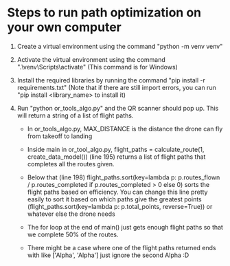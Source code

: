 Steps to run path optimization on your own computer
==================================================

1. Create a virtual environment using the command "python -m venv venv"

2. Activate the virtual environment using the command ".\venv\Scripts\activate" (This command is for Windows)

3. Install the required libraries by running the command "pip install -r requirements.txt" (Note that if there are still import errors, you can run "pip install <library_name> to install it)

4. Run "python or_tools_algo.py" and the QR scanner should pop up. This will return a string of a list of flight paths.
    
   - In or_tools_algo.py, MAX_DISTANCE is the distance the drone can fly from takeoff to landing
   - Inside main in or_tool_algo.py, flight_paths = calculate_route(1, create_data_model()) (line 195) returns a list of flight paths that completes all the routes given.
   - Below that (line 198) flight_paths.sort(key=lambda p: p.routes_flown / p.routes_completed if p.routes_completed > 0 else 0) sorts the flight paths based on efficiency. You can change this line pretty easily to sort it based on which paths give the greatest points (flight_paths.sort(key=lambda p: p.total_points, reverse=True)) or whatever else the drone needs
   - The for loop at the end of main() just gets enough flight paths so that we complete 50% of the routes.

   - There might be a case where one of the flight paths returned ends with like ['Alpha', 'Alpha'] just ignore the second Alpha :D
